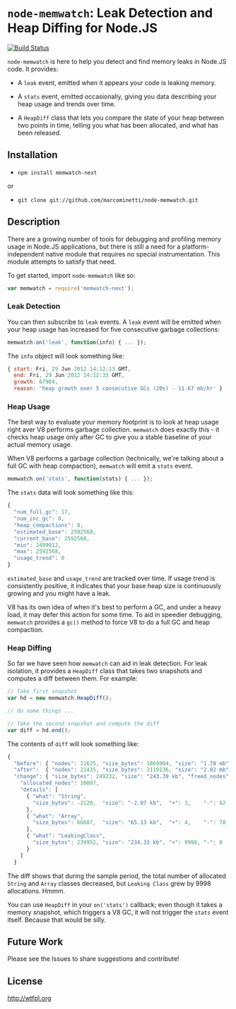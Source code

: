 `node-memwatch`: Leak Detection and Heap Diffing for Node.JS
============================================================

[![Build Status](https://travis-ci.org/deepak1556/node-memwatch.svg?branch=master)](https://travis-ci.org/deepak1556/node-memwatch)

`node-memwatch` is here to help you detect and find memory leaks in
Node.JS code.  It provides:

- A `leak` event, emitted when it appears your code is leaking memory.

- A `stats` event, emitted occasionally, giving you
  data describing your heap usage and trends over time.

- A `HeapDiff` class that lets you compare the state of your heap between
  two points in time, telling you what has been allocated, and what
  has been released.


Installation
------------

- `npm install memwatch-next`

or

- `git clone git://github.com/marcominetti/node-memwatch.git`


Description
-----------

There are a growing number of tools for debugging and profiling memory
usage in Node.JS applications, but there is still a need for a
platform-independent native module that requires no special
instrumentation.  This module attempts to satisfy that need.

To get started, import `node-memwatch` like so:

```javascript
var memwatch = require('memwatch-next');
```

### Leak Detection

You can then subscribe to `leak` events.  A `leak` event will be
emitted when your heap usage has increased for five consecutive
garbage collections:

```javascript
memwatch.on('leak', function(info) { ... });
```

The `info` object will look something like:

```javascript
{ start: Fri, 29 Jun 2012 14:12:13 GMT,
  end: Fri, 29 Jun 2012 14:12:33 GMT,
  growth: 67984,
  reason: 'heap growth over 5 consecutive GCs (20s) - 11.67 mb/hr' }
```


### Heap Usage

The best way to evaluate your memory footprint is to look at heap
usage right aver V8 performs garbage collection.  `memwatch` does
exactly this - it checks heap usage only after GC to give you a stable
baseline of your actual memory usage.

When V8 performs a garbage collection (technically, we're talking
about a full GC with heap compaction), `memwatch` will emit a `stats`
event.

```javascript
memwatch.on('stats', function(stats) { ... });
```

The `stats` data will look something like this:

```javascript
{
  "num_full_gc": 17,
  "num_inc_gc": 8,
  "heap_compactions": 8,
  "estimated_base": 2592568,
  "current_base": 2592568,
  "min": 2499912,
  "max": 2592568,
  "usage_trend": 0
}
```

`estimated_base` and `usage_trend` are tracked over time.  If usage
trend is consistently positive, it indicates that your base heap size
is continuously growing and you might have a leak.

V8 has its own idea of when it's best to perform a GC, and under a
heavy load, it may defer this action for some time.  To aid in
speedier debugging, `memwatch` provides a `gc()` method to force V8 to
do a full GC and heap compaction.


### Heap Diffing

So far we have seen how `memwatch` can aid in leak detection.  For
leak isolation, it provides a `HeapDiff` class that takes two snapshots
and computes a diff between them.  For example:

```javascript
// Take first snapshot
var hd = new memwatch.HeapDiff();

// do some things ...

// Take the second snapshot and compute the diff
var diff = hd.end();
```

The contents of `diff` will look something like:

```javascript
{
  "before": { "nodes": 11625, "size_bytes": 1869904, "size": "1.78 mb" },
  "after":  { "nodes": 21435, "size_bytes": 2119136, "size": "2.02 mb" },
  "change": { "size_bytes": 249232, "size": "243.39 kb", "freed_nodes": 197,
    "allocated_nodes": 10007,
    "details": [
      { "what": "String",
        "size_bytes": -2120,  "size": "-2.07 kb",  "+": 3,    "-": 62
      },
      { "what": "Array",
        "size_bytes": 66687,  "size": "65.13 kb",  "+": 4,    "-": 78
      },
      { "what": "LeakingClass",
        "size_bytes": 239952, "size": "234.33 kb", "+": 9998, "-": 0
      }
    ]
  }
```

The diff shows that during the sample period, the total number of
allocated `String` and `Array` classes decreased, but `Leaking Class`
grew by 9998 allocations.  Hmmm.

You can use `HeapDiff` in your `on('stats')` callback; even though it
takes a memory snapshot, which triggers a V8 GC, it will not trigger
the `stats` event itself.  Because that would be silly.


Future Work
-----------

Please see the Issues to share suggestions and contribute!


License
-------

http://wtfpl.org
